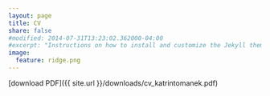 ```yaml
---
layout: page
title: CV
share: false
#modified: 2014-07-31T13:23:02.362000-04:00
#excerpt: "Instructions on how to install and customize the Jekyll theme Minimal Mistakes."
image:
  feature: ridge.png
---
```



[download PDF]({{ site.url }}/downloads/cv_katrintomanek.pdf) 
